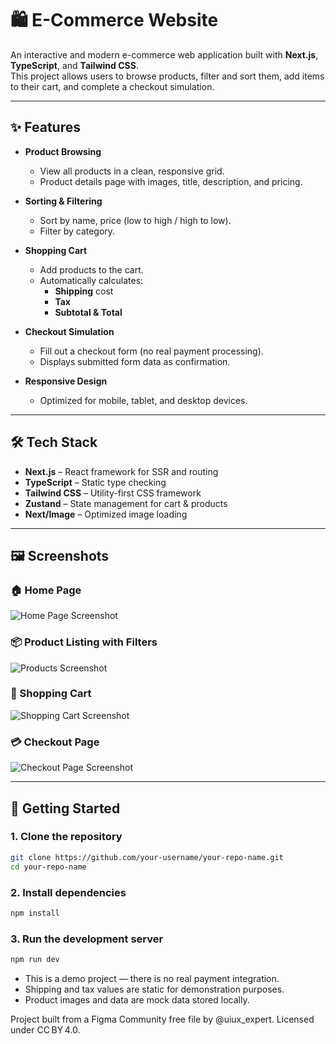 # 🛍️ E-Commerce Website

An interactive and modern e-commerce web application built with **Next.js**, **TypeScript**, and **Tailwind CSS**.  
This project allows users to browse products, filter and sort them, add items to their cart, and complete a checkout simulation.

---

## ✨ Features

- **Product Browsing**
  - View all products in a clean, responsive grid.
  - Product details page with images, title, description, and pricing.

- **Sorting & Filtering**
  - Sort by name, price (low to high / high to low).
  - Filter by category.

- **Shopping Cart**
  - Add products to the cart.
  - Automatically calculates:
    - **Shipping** cost
    - **Tax**
    - **Subtotal & Total**

- **Checkout Simulation**
  - Fill out a checkout form (no real payment processing).
  - Displays submitted form data as confirmation.

- **Responsive Design**
  - Optimized for mobile, tablet, and desktop devices.

---

## 🛠️ Tech Stack

- **Next.js** – React framework for SSR and routing
- **TypeScript** – Static type checking
- **Tailwind CSS** – Utility-first CSS framework
- **Zustand** – State management for cart & products
- **Next/Image** – Optimized image loading

---

## 🖼️ Screenshots

### 🏠 Home Page

![Home Page Screenshot](/screenshots/furniro-home.png)

### 📦 Product Listing with Filters
![Products Screenshot](/screenshots/furniro-products.png)

### 🛒 Shopping Cart
![Shopping Cart Screenshot](/screenshots/furniro-cart.png)

### 💳 Checkout Page
![Checkout Page Screenshot](/screenshots/furniro-checkout.png)


---

## 🚀 Getting Started

### 1. Clone the repository
```bash
git clone https://github.com/your-username/your-repo-name.git
cd your-repo-name
```

### 2. Install dependencies
```bash
npm install
```

### 3. Run the development server
```bash
npm run dev
```

- This is a demo project — there is no real payment integration.
- Shipping and tax values are static for demonstration purposes.
- Product images and data are mock data stored locally.

Project built from a Figma Community free file by @uiux_expert. Licensed under CC BY 4.0.